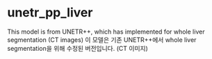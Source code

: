 # unetr_pp_liver

This model is from UNETR++, which has implemented for whole liver segmentation (CT images)
이 모델은 기존 UNETR++에서 whole liver segmentation을 위해 수정된 버전입니다. (CT 이미지)

